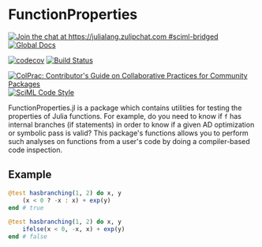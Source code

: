 # FunctionProperties

[![Join the chat at https://julialang.zulipchat.com #sciml-bridged](https://img.shields.io/static/v1?label=Zulip&message=chat&color=9558b2&labelColor=389826)](https://julialang.zulipchat.com/#narrow/stream/279055-sciml-bridged)
[![Global Docs](https://img.shields.io/badge/docs-SciML-blue.svg)](https://docs.sciml.ai/FunctionProperties/stable/)

[![codecov](https://codecov.io/gh/SciML/FunctionProperties.jl/branch/master/graph/badge.svg?token=FwXaKBNW67)](https://codecov.io/gh/SciML/FunctionProperties.jl)
[![Build Status](https://github.com/SciML/FunctionProperties.jl/workflows/CI/badge.svg)](https://github.com/SciML/FunctionProperties.jl/actions?query=workflow%3ACI)

[![ColPrac: Contributor's Guide on Collaborative Practices for Community Packages](https://img.shields.io/badge/ColPrac-Contributor%27s%20Guide-blueviolet)](https://github.com/SciML/ColPrac)
[![SciML Code Style](https://img.shields.io/static/v1?label=code%20style&message=SciML&color=9558b2&labelColor=389826)](https://github.com/SciML/SciMLStyle)

FunctionProperties.jl is a package which contains utilities for testing the
properties of Julia functions. For example, do you need to know if `f` has
internal branches (if statements) in order to know if a given AD optimization
or symbolic pass is valid? This package's functions allows you to perform
such analyses on functions from a user's code by doing a compiler-based
code inspection.

## Example

```julia
@test hasbranching(1, 2) do x, y
    (x < 0 ? -x : x) + exp(y)
end # true

@test hasbranching(1, 2) do x, y
    ifelse(x < 0, -x, x) + exp(y)
end # false
```
